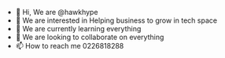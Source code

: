 - 👋 Hi, We are @hawkhype
- 👀 We are interested in Helping business to grow in tech space 
- 🌱 We are currently learning everything
- 💞️ We are looking to collaborate on everything
- 📫 How to reach me 0226818288

<!---
hawkhype/hawkhype is a ✨ special ✨ repository because its `README.md` (this file) appears on your GitHub profile.
You can click the Preview link to take a look at your changes.
--->
